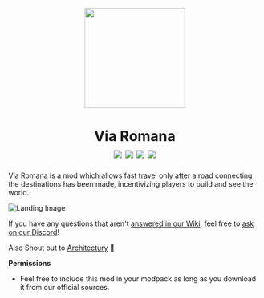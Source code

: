 <p align="center"><img src="https://i.imgur.com/fJ1HxSM.png" width="200" height="200"> 
  
<h1 align="center">Via Romana<br>
<a href="https://www.curseforge.com/minecraft/mc-mods/via-romana"><img src="https://img.shields.io/badge/CurseForge-1.20.1-orange"></a>
<a href="https://modrinth.com/mod/via-romana"><img src="https://img.shields.io/badge/Modrinth-1.20.1-green"></a>
<a href="https://twitter.com/Rasa_Novum"><img src="https://img.shields.io/badge/Socials-Xitter-black"></a>
<a href="https://discord.gg/WGh4mq6W5U"><img src="https://img.shields.io/badge/Socials-Discord-5865F2"></a>
</h1>

Via Romana is a mod which allows fast travel only after a road connecting the destinations has been made, incentivizing players to build and see the world.

![Landing Image](https://i.imgur.com/dHqT8mo.png)

If you have any questions that aren't [answered in our Wiki](https://github.com/RasaNovum/Via_Romana/wiki), feel free to [ask on our Discord](https://discord.com/invite/WGh4mq6W5U)!

Also Shout out to [Architectury](https://modrinth.com/mod/architectury-api) 🫡

**Permissions**
- Feel free to include this mod in your modpack as long as you download it from our official sources.
